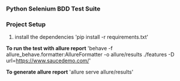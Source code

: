 ### Python Selenium BDD Test Suite

### Project Setup

1. install the dependencies
   'pip install -r requirements.txt'

**To run the test with allure report**
'behave -f allure_behave.formatter:AllureFormatter -o allure/results ./features -D url=https://www.saucedemo.com/'

**To generate allure report**
'allure serve allure/results'